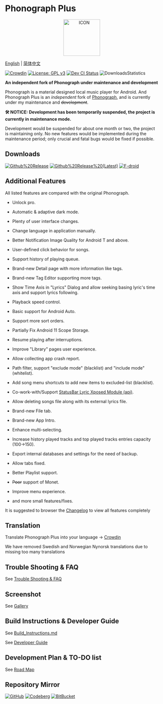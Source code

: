 # Phonograph Plus

<p align="center">
    <img src= "fastlane/metadata/android/en-US/images/icon.png" alt="ICON" height="120"/>
</p>

[English](./README.md) |
[简体中文](./README_ZH.md)
<br/>

[![Crowdin](https://badges.crowdin.net/phonograph-plus/localized.svg)](https://crowdin.com/project/phonograph-plus)
[![License: GPL v3](https://img.shields.io/badge/License-GPL%20v3-blue.svg)](https://github.com/chr56/Phonograph_Plus/blob/release/LICENSE.txt)
[<img src="https://github.com/chr56/Phonograph_Plus/actions/workflows/dev.yml/badge.svg" alt="Dev CI Status">](https://github.com/chr56/Phonograph_Plus/actions/workflows/dev.yml)
![DownloadsStatistics](https://img.shields.io/github/downloads/chr56/Phonograph_Plus/total)


**An independent fork of Phonograph under maintenance and development**

Phonograph is a material designed local music player for Android. And Phonograph Plus is an _independent_ fork
of [Phonograph](https://github.com/kabouzeid/Phonograph), and is currently under my maintenance and ~~development~~.


**🛠️ NOTICE: Development has been temporarily suspended, the project is currently in maintenance mode.**

Development would be suspended for about one month or two, the project is maintaining only.
No new features would be implemented during the maintenance period; only crucial and fatal bugs would be fixed if possible.

## **Downloads**

[<img src="https://img.shields.io/github/v/release/chr56/phonograph_plus?label=Github%20Release" alt="Github%20Release">](https://github.com/chr56/Phonograph_Plus/releases/latest)
[<img src="https://img.shields.io/github/v/release/chr56/phonograph_plus?label=Github%20Release%20(Latest)&include_prereleases" alt="Github%20Release%20(Latest)">](https://github.com/chr56/Phonograph_Plus/releases/)
[<img src="https://img.shields.io/f-droid/v/player.phonograph.plus?label=F-droid" alt="F-droid">](https://f-droid.org/packages/player.phonograph.plus/)

## **Additional Features**

All listed features are compared with the original Phonograph.

- Unlock pro.

- Automatic & adaptive dark mode.

- Plenty of user interface changes.

- Change language in application manually.

- Better Notification Image Quality for Android T and above.

- User-defined click behavior for songs.

- Support history of playing queue.

- Brand-new Detail page with more information like tags.

- Brand-new Tag Editor supporting more tags.

- Show Time Axis in "Lyrics" Dialog and allow seeking basing lyric's time axis and support lyrics following.

- Playback speed control.

- Basic support for Android Auto.

- Support more sort orders.

- Partially Fix Android 11 Scope Storage.

- Resume playing after interruptions.

- Improve "Library" pages user experience.

- Allow collecting app crash report.

- Path filter, support "exclude mode" (blacklist) and "include mode" (whitelist).

- Add song menu shortcuts to add new items to excluded-list (blacklist).

- Co-work-with/Support [StatusBar Lyric Xposed Module (api)](https://github.com/Block-Network/StatusBarLyric).

- Allow deleting songs file along with its external lyrics file.

- Brand-new File tab.

- Brand-new App Intro.

- Enhance multi-selecting.

- Increase history played tracks and top played tracks entries capacity (100->150).

- Export internal databases and settings for the need of backup.

- Allow tabs fixed.

- Better Playlist support.

- <del>Poor</del> support of Monet.

- Improve menu experience.

- and more small features/fixes.

It is suggested to browser the [Changelog](https://phonographplus.github.io/changelogs/changeslogs/changelog.html) to
view all features completely

## **Translation**

Translate Phonograph Plus into your language -> [Crowdin](https://crowdin.com/project/phonograph-plus)

We have removed Swedish and Norwegian Nynorsk translations due to missing too many translations

## **Trouble Shooting & FAQ**
See [Trouble Shooting & FAQ](docs/FAQ.md)

## **Screenshot**
See [Gallery](docs/Gallery.md)

## **Build Instructions & Developer Guide**

See [Build_Instructions.md](docs/Build_Instructions.md)

See [Developer Guide](docs/Developer_Guide.md)

## **Development Plan** & **TO-DO list**

See [Road Map](docs/Road_Map.md)

## **Repository Mirror**

[![GitHub](https://img.shields.io/badge/Git-Github-Blue)](https://github.com/chr56/Phonograph_Plus/)
[![Codeberg](https://img.shields.io/badge/Git-Codeberg-Blue)](https://codeberg.org/PhonographPlus/Phonograph_Plus)
[![BitBucket](https://img.shields.io/badge/Git-BitBucket-Blue)](https://bitbucket.org/phonograph-plus/phonograph_plus/)
